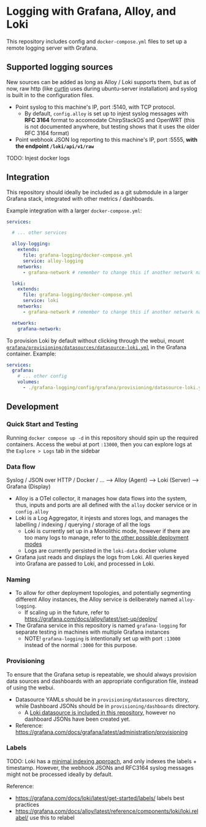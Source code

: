# Logging with Grafana, Alloy, and Loki

This repository includes config and `docker-compose.yml` files to set up a remote logging server with Grafana.

## Supported logging sources

New sources can be added as long as Alloy / Loki supports them, but as of now, raw http (like [curtin](https://curtin.readthedocs.io/en/latest/topics/reporting.html#example-http-request) uses during ubuntu-server installation) and syslog is built in to the configuration files.

- Point syslog to this machine's IP, port :5140, with TCP protocol.
    - By default, `config.alloy` is set up to injest syslog messages with **RFC 3164** format to accomodate ChirpStackOS and OpenWRT (this is not documented anywhere, but testing shows that it uses the older RFC 3164 format)
- Point webhook JSON log reporting to this machine's IP, port :5555, **with the endpoint `/loki/api/v1/raw`**

TODO: Injest docker logs

## Integration

This repository should ideally be included as a git submodule in a larger Grafana stack, integrated with other metrics / dashboards.

Example integration with a larger `docker-compose.yml`:

```yaml
services:

  # ... other services

  alloy-logging:
    extends:
      file: grafana-logging/docker-compose.yml
      service: alloy-logging
    networks:
      - grafana-network # remember to change this if another network name is defined

  loki:
    extends:
      file: grafana-logging/docker-compose.yml
      service: loki
    networks:
      - grafana-network # remember to change this if another network name is defined

  networks:
    grafana-network:
```

To provision Loki by default without clicking through the webui, mount [`grafana/provisioning/datasources/datasource-loki.yml`](./config/grafana/provisioning/datasources/datasource-loki.yml) in the Grafana container. Example:

```yaml
services:
  grafana:
    # ... other config
    volumes:
      - ./grafana-logging/config/grafana/provisioning/datasource-loki.yml:/etc/grafana/provisioning/datasource-loki.yml:ro
```

## Development

### Quick Start and Testing

Running `docker compose up -d` in this repository should spin up the required containers. Access the webui at port `:13000`, then you can explore logs at the `Explore > Logs` tab in the sidebar

### Data flow

Syslog / JSON over HTTP / Docker / ... --> Alloy (Agent) --> Loki (Server) --> Grafana (Display)

- Alloy is a OTel collector, it manages how data flows into the system, thus, inputs and ports are all defined with the `alloy` docker service or in `config.alloy`
- Loki is a Log Aggregator, it injests and stores logs, and manages the labelling / indexing / querying / storage of all the logs
    - Loki is currently set up in a Monolithic mode, however if there are too many logs to manage, refer to [the other possible deployment modes](https://grafana.com/docs/loki/latest/get-started/deployment-modes/)
    - Logs are currently persisted in the `loki-data` docker volume
- Grafana just reads and displays the logs from Loki. All queries keyed into Grafana are passed to Loki, and processed in Loki.

### Naming

- To allow for other deployment topologies, and potentially segmenting different Alloy instances, the Alloy service is deliberately named `alloy-logging`.
    - If scaling up in the future, refer to <https://grafana.com/docs/alloy/latest/set-up/deploy/>
- The Grafana service in this repository is named `grafana-logging` for separate testing in machines with multiple Grafana instances
    - NOTE! `grafana-logging` is intentionally set up with port `:13000` instead of the normal `:3000` for this purpose.

### Provisioning

To ensure that the Grafana setup is repeatable, we should always provision data sources and dashboards with an appropriate configuration file, instead of using the webui.

- Datasource YAMLs should be in `provisioning/datasources` directory, while Dashboard JSONs should be in `provisioning/dashboards` directory.
    - A [Loki datasource is included in this repository](./config/grafana/provisioning/datasources/datasource-loki.yml), however no dashboard JSONs have been created yet.
- Reference: <https://grafana.com/docs/grafana/latest/administration/provisioning>

### Labels

TODO: Loki has a [minimal indexing approach](https://grafana.com/oss/loki/), and only indexes the labels + timestamp. However, the webhook JSONs and RFC3164 syslog messages might not be processed ideally by default.

Reference:

- <https://grafana.com/docs/loki/latest/get-started/labels/> labels best practices
- <https://grafana.com/docs/alloy/latest/reference/components/loki/loki.relabel/> use this to relabel
